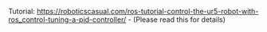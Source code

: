 Tutorial: https://roboticscasual.com/ros-tutorial-control-the-ur5-robot-with-ros_control-tuning-a-pid-controller/
    - (Please read this for details)